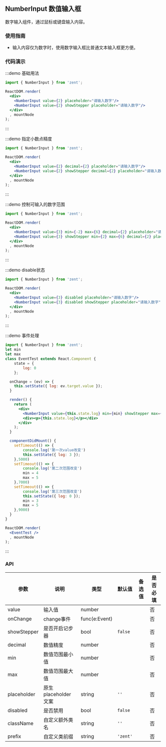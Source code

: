 ## NumberInput 数值输入框

数字输入组件，通过鼠标或键盘输入内容。

### 使用指南

- 输入内容仅为数字时，使用数字输入框比普通文本输入框更方便。

### 代码演示

:::demo 基础用法

```jsx
import { NumberInput } from 'zent';

ReactDOM.render(
  <div>
    <NumberInput value={2} placeholder="请输入数字"/>
    <NumberInput value={2} showStepper placeholder="请输入数字"/>
  </div>
  , mountNode
);

```
:::

:::demo 指定小数点精度

```jsx
import { NumberInput } from 'zent';

ReactDOM.render(
  <div>
    <NumberInput value={2} decimal={2} placeholder="请输入数字"/>
    <NumberInput value={2} showStepper decimal={2} placeholder="请输入数字"/>
  </div>
  , mountNode
);
```
:::

:::demo 控制可输入的数字范围

```jsx
import { NumberInput } from 'zent';

ReactDOM.render(
  <div>
    <NumberInput value={3} min={-2} max={6} decimal={2} placeholder="请输入数字"/>
    <NumberInput value={3} showStepper min={2} max={6} decimal={2} placeholder="请输入数字"/>
  </div>
  , mountNode
);
```
:::

:::demo disable状态

```jsx
import { NumberInput } from 'zent';

ReactDOM.render(
  <div>
    <NumberInput value={3} disabled placeholder="请输入数字"/>
    <NumberInput value={3} disabled showStepper placeholder="请输入数字"/>
  </div>
  , mountNode
);
```
:::

:::demo 事件处理

```jsx
import { NumberInput } from 'zent';
let min
let max
class EventTest extends React.Component {
	state = {
		log: 0
	};

  onChange = (ev) => {
  	this.setState({ log: ev.target.value });
  }

  render() {
    return (
      <div>
        <NumberInput value={this.state.log} min={min} showStepper max={max} onChange={this.onChange} placeholder="请输入数字"/>
        <div><p>{this.state.log}</p></div>
      </div>
    );
  }

  componentDidMount() {
  	setTimeout(() => {
  		console.log('第一次value改变')
  		this.setState({ log: 3 });
  	},5000)
  	setTimeout(() => {
  		console.log('第二次范围改变')
  		min = 4
  		max = 5
  	},7000)
  	setTimeout(() => {
  		console.log('第三次范围改变')
  		this.setState({ log: 0 });
  		min = 3
  		max = 5
  	},9000)
  }
}

ReactDOM.render(
  <EventTest />
  , mountNode
);
```
:::


### API

| 参数           | 说明              | 类型            | 默认值      | 备选值                     | 是否必填 |
| ------------ | --------------- | ------------- | -------- | ----------------------- | ---- |
| value        | 输入值             | number        |          |                         | 否    |
| onChange     | change事件        | func(e:Event) |          |                         | 否    |
| showStepper  | 是否开启记步器         | bool        | `false` |                        | 否    |
| decimal      | 数值精度            | number        |          |                         | 否    |
| min      | 数值范围最小值            | number        |          |                         | 否    |
| max      | 数值范围最大值            | number        |          |                         | 否    |
| placeholder  | 原生placeholder文案 | string        | `''`     |                         | 否    |
| disabled     | 是否禁用            | bool          | `false`  |                         | 否    |
| className    | 自定义额外类名        | string        | `''`     |                         | 否    |
| prefix       | 自定义类前缀         | string        | `'zent'` |                         | 否    |

<style>
.zent-number-input-wrapper {
  width: 200px;
  margin-bottom: 20px;
}
</style>
